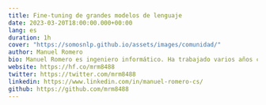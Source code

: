 ```yaml
---
title: Fine-tuning de grandes modelos de lenguaje
date: 2023-03-20T18:00:00.000+00:00
lang: es
duration: 1h
cover: "https://somosnlp.github.io/assets/images/comunidad/"
author: Manuel Romero
bio: Manuel Romero es ingeniero informático. Ha trabajado varios años como desarrollador backend. Actualmente trabaja como Senior ML Engineer en Narrativa. Es el principal contribuidor del Hub de ML más importante con casi 500 modelos de IA. Ha participado y participa en iniciativas como BigScience y BigCode donde entrenan modelos de lenguaje para hacerlos públicos. Manuel trabaja actualmente en Narrativa, startup especializada en la generación automática de contenido por medio de Inteligencia Artificial. 
website: https://hf.co/mrm8488
twitter: https://twitter.com/mrm8488
linkedin: https://www.linkedin.com/in/manuel-romero-cs/
github: https://github.com/mrm8488
---
```


<EventSummary
    description="En este evento aprenderemos a hacer fine-tuning a LLMs sin necesidad de un hardware caro gracias a las últimas técnicas de PEFT como LoRA."
    poster="https://somosnlp.github.io/assets/images/eventos/230320_fine_tuning_llms.jpg"
    video=""
    name=""
    website=""
    twitter=""
    linkedin=""
    github=""
    bio=""
/>
